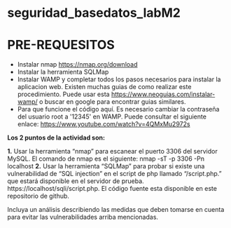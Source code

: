 # seguridad_basedatos_labM2

# PRE-REQUESITOS

- Instalar nmap  https://nmap.org/download
- Instalar la herramienta SQLMap
- Instalar WAMP y completar todos los pasos necesarios para instalar la aplicacion web. Existen muchas guias de como realizar este procedimiento. Puede usar esta https://www.neoguias.com/instalar-wamp/ o buscar en google para encontrar guias similares.
- Para que funcione el código aquí. Es necesario cambiar la contraseña del usuario root a '12345' en WAMP. Puede consultar el siguiente enlace: https://www.youtube.com/watch?v=4QMxMu2972s



**Los 2 puntos de la actividad son:**

**1.**	Usar la herramienta “nmap” para escanear el puerto 3306 del servidor MySQL. El comando de nmap es el siguiente: nmap -sT -p 3306 -Pn localhost
**2.**	Usar la herramienta “SQLMap” para probar si existe una vulnerabilidad de “SQL injection” en el script de php llamado “/script.php.” que estará disponible en el servidor de prueba. https://localhost/sqli/script.php.  El código fuente esta disponible en este repositorio de github.

Incluya un análisis describiendo las medidas que deben tomarse en cuenta para evitar las vulnerabilidades arriba mencionadas.
